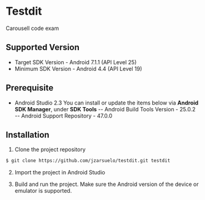 # Testdit

Carousell code exam


## Supported Version

- Target SDK Version - Android 7.1.1 (API Level 25)
- Minimum SDK Version - Android 4.4 (API Level 19)

## Prerequisite
- Android Studio 2.3
You can install or update the items below via **Android SDK Manager**, under **SDK Tools**
-- Android Build Tools Version - 25.0.2
-- Android Support Repository - 47.0.0


## Installation

1. Clone the project repository

```sh
$ git clone https://github.com/jzarsuelo/testdit.git testdit
```

2. Import the project in Android Studio

3. Build and run the project. Make sure the Android version of the device or emulator is supported.
